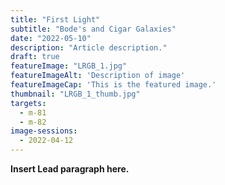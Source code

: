 ```yaml
---
title: "First Light"
subtitle: "Bode's and Cigar Galaxies"
date: "2022-05-10"
description: "Article description."
draft: true
featureImage: "LRGB_1.jpg"
featureImageAlt: 'Description of image'
featureImageCap: 'This is the featured image.'
thumbnail: "LRGB_1_thumb.jpg"
targets:
  - m-81
  - m-82
image-sessions:
  - 2022-04-12
---
```


**Insert Lead paragraph here.**
